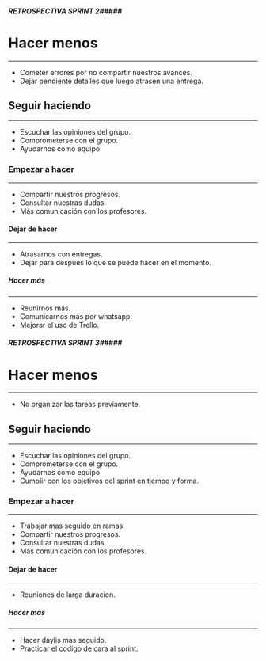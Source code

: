 
##### RETROSPECTIVA SPRINT 2#####

# Hacer menos
-------------------------------------------------------------------------------------------
    
* Cometer errores por no compartir nuestros avances.
* Dejar pendiente detalles que luego atrasen una entrega.

## Seguir haciendo
-------------------------------------------------------------------------------------------

* Escuchar las opiniones del grupo.
* Comprometerse con el grupo.
* Ayudarnos como equipo.

### Empezar a hacer
-------------------------------------------------------------------------------------------

* Compartir nuestros progresos.
* Consultar nuestras dudas.
* Más comunicación con los profesores.

#### Dejar de hacer
-------------------------------------------------------------------------------------------

* Atrasarnos con entregas.
* Dejar para después lo que se puede hacer en el momento.

##### Hacer más
-------------------------------------------------------------------------------------------

* Reunirnos más.
* Comunicarnos más por whatsapp.
* Mejorar el uso de Trello.


##### RETROSPECTIVA SPRINT 3#####

# Hacer menos
-------------------------------------------------------------------------------------------
    
* No organizar las tareas previamente.
 
## Seguir haciendo
-------------------------------------------------------------------------------------------

* Escuchar las opiniones del grupo.
* Comprometerse con el grupo.
* Ayudarnos como equipo.
* Cumplir con los objetivos del sprint en tiempo y forma.

### Empezar a hacer
-------------------------------------------------------------------------------------------

* Trabajar mas seguido en ramas. 
* Compartir nuestros progresos.
* Consultar nuestras dudas.
* Más comunicación con los profesores.

#### Dejar de hacer
-------------------------------------------------------------------------------------------

* Reuniones de larga duracion.

##### Hacer más
-------------------------------------------------------------------------------------------

* Hacer daylis mas seguido.
* Practicar el codigo de cara al sprint.
